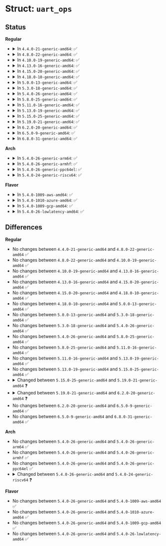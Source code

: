 # Struct: <code>uart_ops</code>

## Status
<b>Regular</b>
<ul>
<li>
<details>
<summary>In <code>4.4.0-21-generic-amd64</code>: ✅</summary>

```c
struct uart_ops {
    unsigned int (*)(struct uart_port *) tx_empty;
    void (*)(struct uart_port *, unsigned int) set_mctrl;
    unsigned int (*)(struct uart_port *) get_mctrl;
    void (*)(struct uart_port *) stop_tx;
    void (*)(struct uart_port *) start_tx;
    void (*)(struct uart_port *) throttle;
    void (*)(struct uart_port *) unthrottle;
    void (*)(struct uart_port *, char) send_xchar;
    void (*)(struct uart_port *) stop_rx;
    void (*)(struct uart_port *) enable_ms;
    void (*)(struct uart_port *, int) break_ctl;
    int (*)(struct uart_port *) startup;
    void (*)(struct uart_port *) shutdown;
    void (*)(struct uart_port *) flush_buffer;
    void (*)(struct uart_port *, struct ktermios *, struct ktermios *) set_termios;
    void (*)(struct uart_port *, struct ktermios *) set_ldisc;
    void (*)(struct uart_port *, unsigned int, unsigned int) pm;
    const char * (*)(struct uart_port *) type;
    void (*)(struct uart_port *) release_port;
    int (*)(struct uart_port *) request_port;
    void (*)(struct uart_port *, int) config_port;
    int (*)(struct uart_port *, struct serial_struct *) verify_port;
    int (*)(struct uart_port *, unsigned int, long unsigned int) ioctl;
    int (*)(struct uart_port *) poll_init;
    void (*)(struct uart_port *, unsigned char) poll_put_char;
    int (*)(struct uart_port *) poll_get_char;
}
```
</details>
</li>
<li>
<details>
<summary>In <code>4.8.0-22-generic-amd64</code>: ✅</summary>

```c
struct uart_ops {
    unsigned int (*)(struct uart_port *) tx_empty;
    void (*)(struct uart_port *, unsigned int) set_mctrl;
    unsigned int (*)(struct uart_port *) get_mctrl;
    void (*)(struct uart_port *) stop_tx;
    void (*)(struct uart_port *) start_tx;
    void (*)(struct uart_port *) throttle;
    void (*)(struct uart_port *) unthrottle;
    void (*)(struct uart_port *, char) send_xchar;
    void (*)(struct uart_port *) stop_rx;
    void (*)(struct uart_port *) enable_ms;
    void (*)(struct uart_port *, int) break_ctl;
    int (*)(struct uart_port *) startup;
    void (*)(struct uart_port *) shutdown;
    void (*)(struct uart_port *) flush_buffer;
    void (*)(struct uart_port *, struct ktermios *, struct ktermios *) set_termios;
    void (*)(struct uart_port *, struct ktermios *) set_ldisc;
    void (*)(struct uart_port *, unsigned int, unsigned int) pm;
    const char * (*)(struct uart_port *) type;
    void (*)(struct uart_port *) release_port;
    int (*)(struct uart_port *) request_port;
    void (*)(struct uart_port *, int) config_port;
    int (*)(struct uart_port *, struct serial_struct *) verify_port;
    int (*)(struct uart_port *, unsigned int, long unsigned int) ioctl;
    int (*)(struct uart_port *) poll_init;
    void (*)(struct uart_port *, unsigned char) poll_put_char;
    int (*)(struct uart_port *) poll_get_char;
}
```
</details>
</li>
<li>
<details>
<summary>In <code>4.10.0-19-generic-amd64</code>: ✅</summary>

```c
struct uart_ops {
    unsigned int (*)(struct uart_port *) tx_empty;
    void (*)(struct uart_port *, unsigned int) set_mctrl;
    unsigned int (*)(struct uart_port *) get_mctrl;
    void (*)(struct uart_port *) stop_tx;
    void (*)(struct uart_port *) start_tx;
    void (*)(struct uart_port *) throttle;
    void (*)(struct uart_port *) unthrottle;
    void (*)(struct uart_port *, char) send_xchar;
    void (*)(struct uart_port *) stop_rx;
    void (*)(struct uart_port *) enable_ms;
    void (*)(struct uart_port *, int) break_ctl;
    int (*)(struct uart_port *) startup;
    void (*)(struct uart_port *) shutdown;
    void (*)(struct uart_port *) flush_buffer;
    void (*)(struct uart_port *, struct ktermios *, struct ktermios *) set_termios;
    void (*)(struct uart_port *, struct ktermios *) set_ldisc;
    void (*)(struct uart_port *, unsigned int, unsigned int) pm;
    const char * (*)(struct uart_port *) type;
    void (*)(struct uart_port *) release_port;
    int (*)(struct uart_port *) request_port;
    void (*)(struct uart_port *, int) config_port;
    int (*)(struct uart_port *, struct serial_struct *) verify_port;
    int (*)(struct uart_port *, unsigned int, long unsigned int) ioctl;
    int (*)(struct uart_port *) poll_init;
    void (*)(struct uart_port *, unsigned char) poll_put_char;
    int (*)(struct uart_port *) poll_get_char;
}
```
</details>
</li>
<li>
<details>
<summary>In <code>4.13.0-16-generic-amd64</code>: ✅</summary>

```c
struct uart_ops {
    unsigned int (*)(struct uart_port *) tx_empty;
    void (*)(struct uart_port *, unsigned int) set_mctrl;
    unsigned int (*)(struct uart_port *) get_mctrl;
    void (*)(struct uart_port *) stop_tx;
    void (*)(struct uart_port *) start_tx;
    void (*)(struct uart_port *) throttle;
    void (*)(struct uart_port *) unthrottle;
    void (*)(struct uart_port *, char) send_xchar;
    void (*)(struct uart_port *) stop_rx;
    void (*)(struct uart_port *) enable_ms;
    void (*)(struct uart_port *, int) break_ctl;
    int (*)(struct uart_port *) startup;
    void (*)(struct uart_port *) shutdown;
    void (*)(struct uart_port *) flush_buffer;
    void (*)(struct uart_port *, struct ktermios *, struct ktermios *) set_termios;
    void (*)(struct uart_port *, struct ktermios *) set_ldisc;
    void (*)(struct uart_port *, unsigned int, unsigned int) pm;
    const char * (*)(struct uart_port *) type;
    void (*)(struct uart_port *) release_port;
    int (*)(struct uart_port *) request_port;
    void (*)(struct uart_port *, int) config_port;
    int (*)(struct uart_port *, struct serial_struct *) verify_port;
    int (*)(struct uart_port *, unsigned int, long unsigned int) ioctl;
    int (*)(struct uart_port *) poll_init;
    void (*)(struct uart_port *, unsigned char) poll_put_char;
    int (*)(struct uart_port *) poll_get_char;
}
```
</details>
</li>
<li>
<details>
<summary>In <code>4.15.0-20-generic-amd64</code>: ✅</summary>

```c
struct uart_ops {
    unsigned int (*)(struct uart_port *) tx_empty;
    void (*)(struct uart_port *, unsigned int) set_mctrl;
    unsigned int (*)(struct uart_port *) get_mctrl;
    void (*)(struct uart_port *) stop_tx;
    void (*)(struct uart_port *) start_tx;
    void (*)(struct uart_port *) throttle;
    void (*)(struct uart_port *) unthrottle;
    void (*)(struct uart_port *, char) send_xchar;
    void (*)(struct uart_port *) stop_rx;
    void (*)(struct uart_port *) enable_ms;
    void (*)(struct uart_port *, int) break_ctl;
    int (*)(struct uart_port *) startup;
    void (*)(struct uart_port *) shutdown;
    void (*)(struct uart_port *) flush_buffer;
    void (*)(struct uart_port *, struct ktermios *, struct ktermios *) set_termios;
    void (*)(struct uart_port *, struct ktermios *) set_ldisc;
    void (*)(struct uart_port *, unsigned int, unsigned int) pm;
    const char * (*)(struct uart_port *) type;
    void (*)(struct uart_port *) release_port;
    int (*)(struct uart_port *) request_port;
    void (*)(struct uart_port *, int) config_port;
    int (*)(struct uart_port *, struct serial_struct *) verify_port;
    int (*)(struct uart_port *, unsigned int, long unsigned int) ioctl;
    int (*)(struct uart_port *) poll_init;
    void (*)(struct uart_port *, unsigned char) poll_put_char;
    int (*)(struct uart_port *) poll_get_char;
}
```
</details>
</li>
<li>
<details>
<summary>In <code>4.18.0-10-generic-amd64</code>: ✅</summary>

```c
struct uart_ops {
    unsigned int (*)(struct uart_port *) tx_empty;
    void (*)(struct uart_port *, unsigned int) set_mctrl;
    unsigned int (*)(struct uart_port *) get_mctrl;
    void (*)(struct uart_port *) stop_tx;
    void (*)(struct uart_port *) start_tx;
    void (*)(struct uart_port *) throttle;
    void (*)(struct uart_port *) unthrottle;
    void (*)(struct uart_port *, char) send_xchar;
    void (*)(struct uart_port *) stop_rx;
    void (*)(struct uart_port *) enable_ms;
    void (*)(struct uart_port *, int) break_ctl;
    int (*)(struct uart_port *) startup;
    void (*)(struct uart_port *) shutdown;
    void (*)(struct uart_port *) flush_buffer;
    void (*)(struct uart_port *, struct ktermios *, struct ktermios *) set_termios;
    void (*)(struct uart_port *, struct ktermios *) set_ldisc;
    void (*)(struct uart_port *, unsigned int, unsigned int) pm;
    const char * (*)(struct uart_port *) type;
    void (*)(struct uart_port *) release_port;
    int (*)(struct uart_port *) request_port;
    void (*)(struct uart_port *, int) config_port;
    int (*)(struct uart_port *, struct serial_struct *) verify_port;
    int (*)(struct uart_port *, unsigned int, long unsigned int) ioctl;
    int (*)(struct uart_port *) poll_init;
    void (*)(struct uart_port *, unsigned char) poll_put_char;
    int (*)(struct uart_port *) poll_get_char;
}
```
</details>
</li>
<li>
<details>
<summary>In <code>5.0.0-13-generic-amd64</code>: ✅</summary>

```c
struct uart_ops {
    unsigned int (*)(struct uart_port *) tx_empty;
    void (*)(struct uart_port *, unsigned int) set_mctrl;
    unsigned int (*)(struct uart_port *) get_mctrl;
    void (*)(struct uart_port *) stop_tx;
    void (*)(struct uart_port *) start_tx;
    void (*)(struct uart_port *) throttle;
    void (*)(struct uart_port *) unthrottle;
    void (*)(struct uart_port *, char) send_xchar;
    void (*)(struct uart_port *) stop_rx;
    void (*)(struct uart_port *) enable_ms;
    void (*)(struct uart_port *, int) break_ctl;
    int (*)(struct uart_port *) startup;
    void (*)(struct uart_port *) shutdown;
    void (*)(struct uart_port *) flush_buffer;
    void (*)(struct uart_port *, struct ktermios *, struct ktermios *) set_termios;
    void (*)(struct uart_port *, struct ktermios *) set_ldisc;
    void (*)(struct uart_port *, unsigned int, unsigned int) pm;
    const char * (*)(struct uart_port *) type;
    void (*)(struct uart_port *) release_port;
    int (*)(struct uart_port *) request_port;
    void (*)(struct uart_port *, int) config_port;
    int (*)(struct uart_port *, struct serial_struct *) verify_port;
    int (*)(struct uart_port *, unsigned int, long unsigned int) ioctl;
    int (*)(struct uart_port *) poll_init;
    void (*)(struct uart_port *, unsigned char) poll_put_char;
    int (*)(struct uart_port *) poll_get_char;
}
```
</details>
</li>
<li>
<details>
<summary>In <code>5.3.0-18-generic-amd64</code>: ✅</summary>

```c
struct uart_ops {
    unsigned int (*)(struct uart_port *) tx_empty;
    void (*)(struct uart_port *, unsigned int) set_mctrl;
    unsigned int (*)(struct uart_port *) get_mctrl;
    void (*)(struct uart_port *) stop_tx;
    void (*)(struct uart_port *) start_tx;
    void (*)(struct uart_port *) throttle;
    void (*)(struct uart_port *) unthrottle;
    void (*)(struct uart_port *, char) send_xchar;
    void (*)(struct uart_port *) stop_rx;
    void (*)(struct uart_port *) enable_ms;
    void (*)(struct uart_port *, int) break_ctl;
    int (*)(struct uart_port *) startup;
    void (*)(struct uart_port *) shutdown;
    void (*)(struct uart_port *) flush_buffer;
    void (*)(struct uart_port *, struct ktermios *, struct ktermios *) set_termios;
    void (*)(struct uart_port *, struct ktermios *) set_ldisc;
    void (*)(struct uart_port *, unsigned int, unsigned int) pm;
    const char * (*)(struct uart_port *) type;
    void (*)(struct uart_port *) release_port;
    int (*)(struct uart_port *) request_port;
    void (*)(struct uart_port *, int) config_port;
    int (*)(struct uart_port *, struct serial_struct *) verify_port;
    int (*)(struct uart_port *, unsigned int, long unsigned int) ioctl;
    int (*)(struct uart_port *) poll_init;
    void (*)(struct uart_port *, unsigned char) poll_put_char;
    int (*)(struct uart_port *) poll_get_char;
}
```
</details>
</li>
<li>
<details>
<summary>In <code>5.4.0-26-generic-amd64</code>: ✅</summary>

```c
struct uart_ops {
    unsigned int (*)(struct uart_port *) tx_empty;
    void (*)(struct uart_port *, unsigned int) set_mctrl;
    unsigned int (*)(struct uart_port *) get_mctrl;
    void (*)(struct uart_port *) stop_tx;
    void (*)(struct uart_port *) start_tx;
    void (*)(struct uart_port *) throttle;
    void (*)(struct uart_port *) unthrottle;
    void (*)(struct uart_port *, char) send_xchar;
    void (*)(struct uart_port *) stop_rx;
    void (*)(struct uart_port *) enable_ms;
    void (*)(struct uart_port *, int) break_ctl;
    int (*)(struct uart_port *) startup;
    void (*)(struct uart_port *) shutdown;
    void (*)(struct uart_port *) flush_buffer;
    void (*)(struct uart_port *, struct ktermios *, struct ktermios *) set_termios;
    void (*)(struct uart_port *, struct ktermios *) set_ldisc;
    void (*)(struct uart_port *, unsigned int, unsigned int) pm;
    const char * (*)(struct uart_port *) type;
    void (*)(struct uart_port *) release_port;
    int (*)(struct uart_port *) request_port;
    void (*)(struct uart_port *, int) config_port;
    int (*)(struct uart_port *, struct serial_struct *) verify_port;
    int (*)(struct uart_port *, unsigned int, long unsigned int) ioctl;
    int (*)(struct uart_port *) poll_init;
    void (*)(struct uart_port *, unsigned char) poll_put_char;
    int (*)(struct uart_port *) poll_get_char;
}
```
</details>
</li>
<li>
<details>
<summary>In <code>5.8.0-25-generic-amd64</code>: ✅</summary>

```c
struct uart_ops {
    unsigned int (*)(struct uart_port *) tx_empty;
    void (*)(struct uart_port *, unsigned int) set_mctrl;
    unsigned int (*)(struct uart_port *) get_mctrl;
    void (*)(struct uart_port *) stop_tx;
    void (*)(struct uart_port *) start_tx;
    void (*)(struct uart_port *) throttle;
    void (*)(struct uart_port *) unthrottle;
    void (*)(struct uart_port *, char) send_xchar;
    void (*)(struct uart_port *) stop_rx;
    void (*)(struct uart_port *) enable_ms;
    void (*)(struct uart_port *, int) break_ctl;
    int (*)(struct uart_port *) startup;
    void (*)(struct uart_port *) shutdown;
    void (*)(struct uart_port *) flush_buffer;
    void (*)(struct uart_port *, struct ktermios *, struct ktermios *) set_termios;
    void (*)(struct uart_port *, struct ktermios *) set_ldisc;
    void (*)(struct uart_port *, unsigned int, unsigned int) pm;
    const char * (*)(struct uart_port *) type;
    void (*)(struct uart_port *) release_port;
    int (*)(struct uart_port *) request_port;
    void (*)(struct uart_port *, int) config_port;
    int (*)(struct uart_port *, struct serial_struct *) verify_port;
    int (*)(struct uart_port *, unsigned int, long unsigned int) ioctl;
    int (*)(struct uart_port *) poll_init;
    void (*)(struct uart_port *, unsigned char) poll_put_char;
    int (*)(struct uart_port *) poll_get_char;
}
```
</details>
</li>
<li>
<details>
<summary>In <code>5.11.0-16-generic-amd64</code>: ✅</summary>

```c
struct uart_ops {
    unsigned int (*)(struct uart_port *) tx_empty;
    void (*)(struct uart_port *, unsigned int) set_mctrl;
    unsigned int (*)(struct uart_port *) get_mctrl;
    void (*)(struct uart_port *) stop_tx;
    void (*)(struct uart_port *) start_tx;
    void (*)(struct uart_port *) throttle;
    void (*)(struct uart_port *) unthrottle;
    void (*)(struct uart_port *, char) send_xchar;
    void (*)(struct uart_port *) stop_rx;
    void (*)(struct uart_port *) enable_ms;
    void (*)(struct uart_port *, int) break_ctl;
    int (*)(struct uart_port *) startup;
    void (*)(struct uart_port *) shutdown;
    void (*)(struct uart_port *) flush_buffer;
    void (*)(struct uart_port *, struct ktermios *, struct ktermios *) set_termios;
    void (*)(struct uart_port *, struct ktermios *) set_ldisc;
    void (*)(struct uart_port *, unsigned int, unsigned int) pm;
    const char * (*)(struct uart_port *) type;
    void (*)(struct uart_port *) release_port;
    int (*)(struct uart_port *) request_port;
    void (*)(struct uart_port *, int) config_port;
    int (*)(struct uart_port *, struct serial_struct *) verify_port;
    int (*)(struct uart_port *, unsigned int, long unsigned int) ioctl;
    int (*)(struct uart_port *) poll_init;
    void (*)(struct uart_port *, unsigned char) poll_put_char;
    int (*)(struct uart_port *) poll_get_char;
}
```
</details>
</li>
<li>
<details>
<summary>In <code>5.13.0-19-generic-amd64</code>: ✅</summary>

```c
struct uart_ops {
    unsigned int (*)(struct uart_port *) tx_empty;
    void (*)(struct uart_port *, unsigned int) set_mctrl;
    unsigned int (*)(struct uart_port *) get_mctrl;
    void (*)(struct uart_port *) stop_tx;
    void (*)(struct uart_port *) start_tx;
    void (*)(struct uart_port *) throttle;
    void (*)(struct uart_port *) unthrottle;
    void (*)(struct uart_port *, char) send_xchar;
    void (*)(struct uart_port *) stop_rx;
    void (*)(struct uart_port *) enable_ms;
    void (*)(struct uart_port *, int) break_ctl;
    int (*)(struct uart_port *) startup;
    void (*)(struct uart_port *) shutdown;
    void (*)(struct uart_port *) flush_buffer;
    void (*)(struct uart_port *, struct ktermios *, struct ktermios *) set_termios;
    void (*)(struct uart_port *, struct ktermios *) set_ldisc;
    void (*)(struct uart_port *, unsigned int, unsigned int) pm;
    const char * (*)(struct uart_port *) type;
    void (*)(struct uart_port *) release_port;
    int (*)(struct uart_port *) request_port;
    void (*)(struct uart_port *, int) config_port;
    int (*)(struct uart_port *, struct serial_struct *) verify_port;
    int (*)(struct uart_port *, unsigned int, long unsigned int) ioctl;
    int (*)(struct uart_port *) poll_init;
    void (*)(struct uart_port *, unsigned char) poll_put_char;
    int (*)(struct uart_port *) poll_get_char;
}
```
</details>
</li>
<li>
<details>
<summary>In <code>5.15.0-25-generic-amd64</code>: ✅</summary>

```c
struct uart_ops {
    unsigned int (*)(struct uart_port *) tx_empty;
    void (*)(struct uart_port *, unsigned int) set_mctrl;
    unsigned int (*)(struct uart_port *) get_mctrl;
    void (*)(struct uart_port *) stop_tx;
    void (*)(struct uart_port *) start_tx;
    void (*)(struct uart_port *) throttle;
    void (*)(struct uart_port *) unthrottle;
    void (*)(struct uart_port *, char) send_xchar;
    void (*)(struct uart_port *) stop_rx;
    void (*)(struct uart_port *) enable_ms;
    void (*)(struct uart_port *, int) break_ctl;
    int (*)(struct uart_port *) startup;
    void (*)(struct uart_port *) shutdown;
    void (*)(struct uart_port *) flush_buffer;
    void (*)(struct uart_port *, struct ktermios *, struct ktermios *) set_termios;
    void (*)(struct uart_port *, struct ktermios *) set_ldisc;
    void (*)(struct uart_port *, unsigned int, unsigned int) pm;
    const char * (*)(struct uart_port *) type;
    void (*)(struct uart_port *) release_port;
    int (*)(struct uart_port *) request_port;
    void (*)(struct uart_port *, int) config_port;
    int (*)(struct uart_port *, struct serial_struct *) verify_port;
    int (*)(struct uart_port *, unsigned int, long unsigned int) ioctl;
    int (*)(struct uart_port *) poll_init;
    void (*)(struct uart_port *, unsigned char) poll_put_char;
    int (*)(struct uart_port *) poll_get_char;
}
```
</details>
</li>
<li>
<details>
<summary>In <code>5.19.0-21-generic-amd64</code>: ✅</summary>

```c
struct uart_ops {
    unsigned int (*)(struct uart_port *) tx_empty;
    void (*)(struct uart_port *, unsigned int) set_mctrl;
    unsigned int (*)(struct uart_port *) get_mctrl;
    void (*)(struct uart_port *) stop_tx;
    void (*)(struct uart_port *) start_tx;
    void (*)(struct uart_port *) throttle;
    void (*)(struct uart_port *) unthrottle;
    void (*)(struct uart_port *, char) send_xchar;
    void (*)(struct uart_port *) stop_rx;
    void (*)(struct uart_port *) start_rx;
    void (*)(struct uart_port *) enable_ms;
    void (*)(struct uart_port *, int) break_ctl;
    int (*)(struct uart_port *) startup;
    void (*)(struct uart_port *) shutdown;
    void (*)(struct uart_port *) flush_buffer;
    void (*)(struct uart_port *, struct ktermios *, struct ktermios *) set_termios;
    void (*)(struct uart_port *, struct ktermios *) set_ldisc;
    void (*)(struct uart_port *, unsigned int, unsigned int) pm;
    const char * (*)(struct uart_port *) type;
    void (*)(struct uart_port *) release_port;
    int (*)(struct uart_port *) request_port;
    void (*)(struct uart_port *, int) config_port;
    int (*)(struct uart_port *, struct serial_struct *) verify_port;
    int (*)(struct uart_port *, unsigned int, long unsigned int) ioctl;
    int (*)(struct uart_port *) poll_init;
    void (*)(struct uart_port *, unsigned char) poll_put_char;
    int (*)(struct uart_port *) poll_get_char;
}
```
</details>
</li>
<li>
<details>
<summary>In <code>6.2.0-20-generic-amd64</code>: ✅</summary>

```c
struct uart_ops {
    unsigned int (*)(struct uart_port *) tx_empty;
    void (*)(struct uart_port *, unsigned int) set_mctrl;
    unsigned int (*)(struct uart_port *) get_mctrl;
    void (*)(struct uart_port *) stop_tx;
    void (*)(struct uart_port *) start_tx;
    void (*)(struct uart_port *) throttle;
    void (*)(struct uart_port *) unthrottle;
    void (*)(struct uart_port *, char) send_xchar;
    void (*)(struct uart_port *) stop_rx;
    void (*)(struct uart_port *) start_rx;
    void (*)(struct uart_port *) enable_ms;
    void (*)(struct uart_port *, int) break_ctl;
    int (*)(struct uart_port *) startup;
    void (*)(struct uart_port *) shutdown;
    void (*)(struct uart_port *) flush_buffer;
    void (*)(struct uart_port *, struct ktermios *, const struct ktermios *) set_termios;
    void (*)(struct uart_port *, struct ktermios *) set_ldisc;
    void (*)(struct uart_port *, unsigned int, unsigned int) pm;
    const char * (*)(struct uart_port *) type;
    void (*)(struct uart_port *) release_port;
    int (*)(struct uart_port *) request_port;
    void (*)(struct uart_port *, int) config_port;
    int (*)(struct uart_port *, struct serial_struct *) verify_port;
    int (*)(struct uart_port *, unsigned int, long unsigned int) ioctl;
    int (*)(struct uart_port *) poll_init;
    void (*)(struct uart_port *, unsigned char) poll_put_char;
    int (*)(struct uart_port *) poll_get_char;
}
```
</details>
</li>
<li>
<details>
<summary>In <code>6.5.0-9-generic-amd64</code>: ✅</summary>

```c
struct uart_ops {
    unsigned int (*)(struct uart_port *) tx_empty;
    void (*)(struct uart_port *, unsigned int) set_mctrl;
    unsigned int (*)(struct uart_port *) get_mctrl;
    void (*)(struct uart_port *) stop_tx;
    void (*)(struct uart_port *) start_tx;
    void (*)(struct uart_port *) throttle;
    void (*)(struct uart_port *) unthrottle;
    void (*)(struct uart_port *, char) send_xchar;
    void (*)(struct uart_port *) stop_rx;
    void (*)(struct uart_port *) start_rx;
    void (*)(struct uart_port *) enable_ms;
    void (*)(struct uart_port *, int) break_ctl;
    int (*)(struct uart_port *) startup;
    void (*)(struct uart_port *) shutdown;
    void (*)(struct uart_port *) flush_buffer;
    void (*)(struct uart_port *, struct ktermios *, const struct ktermios *) set_termios;
    void (*)(struct uart_port *, struct ktermios *) set_ldisc;
    void (*)(struct uart_port *, unsigned int, unsigned int) pm;
    const char * (*)(struct uart_port *) type;
    void (*)(struct uart_port *) release_port;
    int (*)(struct uart_port *) request_port;
    void (*)(struct uart_port *, int) config_port;
    int (*)(struct uart_port *, struct serial_struct *) verify_port;
    int (*)(struct uart_port *, unsigned int, long unsigned int) ioctl;
    int (*)(struct uart_port *) poll_init;
    void (*)(struct uart_port *, unsigned char) poll_put_char;
    int (*)(struct uart_port *) poll_get_char;
}
```
</details>
</li>
<li>
<details>
<summary>In <code>6.8.0-31-generic-amd64</code>: ✅</summary>

```c
struct uart_ops {
    unsigned int (*)(struct uart_port *) tx_empty;
    void (*)(struct uart_port *, unsigned int) set_mctrl;
    unsigned int (*)(struct uart_port *) get_mctrl;
    void (*)(struct uart_port *) stop_tx;
    void (*)(struct uart_port *) start_tx;
    void (*)(struct uart_port *) throttle;
    void (*)(struct uart_port *) unthrottle;
    void (*)(struct uart_port *, char) send_xchar;
    void (*)(struct uart_port *) stop_rx;
    void (*)(struct uart_port *) start_rx;
    void (*)(struct uart_port *) enable_ms;
    void (*)(struct uart_port *, int) break_ctl;
    int (*)(struct uart_port *) startup;
    void (*)(struct uart_port *) shutdown;
    void (*)(struct uart_port *) flush_buffer;
    void (*)(struct uart_port *, struct ktermios *, const struct ktermios *) set_termios;
    void (*)(struct uart_port *, struct ktermios *) set_ldisc;
    void (*)(struct uart_port *, unsigned int, unsigned int) pm;
    const char * (*)(struct uart_port *) type;
    void (*)(struct uart_port *) release_port;
    int (*)(struct uart_port *) request_port;
    void (*)(struct uart_port *, int) config_port;
    int (*)(struct uart_port *, struct serial_struct *) verify_port;
    int (*)(struct uart_port *, unsigned int, long unsigned int) ioctl;
    int (*)(struct uart_port *) poll_init;
    void (*)(struct uart_port *, unsigned char) poll_put_char;
    int (*)(struct uart_port *) poll_get_char;
}
```
</details>
</li>
</ul>
<b>Arch</b>
<ul>
<li>
<details>
<summary>In <code>5.4.0-26-generic-arm64</code>: ✅</summary>

```c
struct uart_ops {
    unsigned int (*)(struct uart_port *) tx_empty;
    void (*)(struct uart_port *, unsigned int) set_mctrl;
    unsigned int (*)(struct uart_port *) get_mctrl;
    void (*)(struct uart_port *) stop_tx;
    void (*)(struct uart_port *) start_tx;
    void (*)(struct uart_port *) throttle;
    void (*)(struct uart_port *) unthrottle;
    void (*)(struct uart_port *, char) send_xchar;
    void (*)(struct uart_port *) stop_rx;
    void (*)(struct uart_port *) enable_ms;
    void (*)(struct uart_port *, int) break_ctl;
    int (*)(struct uart_port *) startup;
    void (*)(struct uart_port *) shutdown;
    void (*)(struct uart_port *) flush_buffer;
    void (*)(struct uart_port *, struct ktermios *, struct ktermios *) set_termios;
    void (*)(struct uart_port *, struct ktermios *) set_ldisc;
    void (*)(struct uart_port *, unsigned int, unsigned int) pm;
    const char * (*)(struct uart_port *) type;
    void (*)(struct uart_port *) release_port;
    int (*)(struct uart_port *) request_port;
    void (*)(struct uart_port *, int) config_port;
    int (*)(struct uart_port *, struct serial_struct *) verify_port;
    int (*)(struct uart_port *, unsigned int, long unsigned int) ioctl;
    int (*)(struct uart_port *) poll_init;
    void (*)(struct uart_port *, unsigned char) poll_put_char;
    int (*)(struct uart_port *) poll_get_char;
}
```
</details>
</li>
<li>
<details>
<summary>In <code>5.4.0-26-generic-armhf</code>: ✅</summary>

```c
struct uart_ops {
    unsigned int (*)(struct uart_port *) tx_empty;
    void (*)(struct uart_port *, unsigned int) set_mctrl;
    unsigned int (*)(struct uart_port *) get_mctrl;
    void (*)(struct uart_port *) stop_tx;
    void (*)(struct uart_port *) start_tx;
    void (*)(struct uart_port *) throttle;
    void (*)(struct uart_port *) unthrottle;
    void (*)(struct uart_port *, char) send_xchar;
    void (*)(struct uart_port *) stop_rx;
    void (*)(struct uart_port *) enable_ms;
    void (*)(struct uart_port *, int) break_ctl;
    int (*)(struct uart_port *) startup;
    void (*)(struct uart_port *) shutdown;
    void (*)(struct uart_port *) flush_buffer;
    void (*)(struct uart_port *, struct ktermios *, struct ktermios *) set_termios;
    void (*)(struct uart_port *, struct ktermios *) set_ldisc;
    void (*)(struct uart_port *, unsigned int, unsigned int) pm;
    const char * (*)(struct uart_port *) type;
    void (*)(struct uart_port *) release_port;
    int (*)(struct uart_port *) request_port;
    void (*)(struct uart_port *, int) config_port;
    int (*)(struct uart_port *, struct serial_struct *) verify_port;
    int (*)(struct uart_port *, unsigned int, long unsigned int) ioctl;
    int (*)(struct uart_port *) poll_init;
    void (*)(struct uart_port *, unsigned char) poll_put_char;
    int (*)(struct uart_port *) poll_get_char;
}
```
</details>
</li>
<li>
<details>
<summary>In <code>5.4.0-26-generic-ppc64el</code>: ✅</summary>

```c
struct uart_ops {
    unsigned int (*)(struct uart_port *) tx_empty;
    void (*)(struct uart_port *, unsigned int) set_mctrl;
    unsigned int (*)(struct uart_port *) get_mctrl;
    void (*)(struct uart_port *) stop_tx;
    void (*)(struct uart_port *) start_tx;
    void (*)(struct uart_port *) throttle;
    void (*)(struct uart_port *) unthrottle;
    void (*)(struct uart_port *, char) send_xchar;
    void (*)(struct uart_port *) stop_rx;
    void (*)(struct uart_port *) enable_ms;
    void (*)(struct uart_port *, int) break_ctl;
    int (*)(struct uart_port *) startup;
    void (*)(struct uart_port *) shutdown;
    void (*)(struct uart_port *) flush_buffer;
    void (*)(struct uart_port *, struct ktermios *, struct ktermios *) set_termios;
    void (*)(struct uart_port *, struct ktermios *) set_ldisc;
    void (*)(struct uart_port *, unsigned int, unsigned int) pm;
    const char * (*)(struct uart_port *) type;
    void (*)(struct uart_port *) release_port;
    int (*)(struct uart_port *) request_port;
    void (*)(struct uart_port *, int) config_port;
    int (*)(struct uart_port *, struct serial_struct *) verify_port;
    int (*)(struct uart_port *, unsigned int, long unsigned int) ioctl;
    int (*)(struct uart_port *) poll_init;
    void (*)(struct uart_port *, unsigned char) poll_put_char;
    int (*)(struct uart_port *) poll_get_char;
}
```
</details>
</li>
<li>
<details>
<summary>In <code>5.4.0-24-generic-riscv64</code>: ✅</summary>

```c
struct uart_ops {
    unsigned int (*)(struct uart_port *) tx_empty;
    void (*)(struct uart_port *, unsigned int) set_mctrl;
    unsigned int (*)(struct uart_port *) get_mctrl;
    void (*)(struct uart_port *) stop_tx;
    void (*)(struct uart_port *) start_tx;
    void (*)(struct uart_port *) throttle;
    void (*)(struct uart_port *) unthrottle;
    void (*)(struct uart_port *, char) send_xchar;
    void (*)(struct uart_port *) stop_rx;
    void (*)(struct uart_port *) enable_ms;
    void (*)(struct uart_port *, int) break_ctl;
    int (*)(struct uart_port *) startup;
    void (*)(struct uart_port *) shutdown;
    void (*)(struct uart_port *) flush_buffer;
    void (*)(struct uart_port *, struct ktermios *, struct ktermios *) set_termios;
    void (*)(struct uart_port *, struct ktermios *) set_ldisc;
    void (*)(struct uart_port *, unsigned int, unsigned int) pm;
    const char * (*)(struct uart_port *) type;
    void (*)(struct uart_port *) release_port;
    int (*)(struct uart_port *) request_port;
    void (*)(struct uart_port *, int) config_port;
    int (*)(struct uart_port *, struct serial_struct *) verify_port;
    int (*)(struct uart_port *, unsigned int, long unsigned int) ioctl;
}
```
</details>
</li>
</ul>
<b>Flavor</b>
<ul>
<li>
<details>
<summary>In <code>5.4.0-1009-aws-amd64</code>: ✅</summary>

```c
struct uart_ops {
    unsigned int (*)(struct uart_port *) tx_empty;
    void (*)(struct uart_port *, unsigned int) set_mctrl;
    unsigned int (*)(struct uart_port *) get_mctrl;
    void (*)(struct uart_port *) stop_tx;
    void (*)(struct uart_port *) start_tx;
    void (*)(struct uart_port *) throttle;
    void (*)(struct uart_port *) unthrottle;
    void (*)(struct uart_port *, char) send_xchar;
    void (*)(struct uart_port *) stop_rx;
    void (*)(struct uart_port *) enable_ms;
    void (*)(struct uart_port *, int) break_ctl;
    int (*)(struct uart_port *) startup;
    void (*)(struct uart_port *) shutdown;
    void (*)(struct uart_port *) flush_buffer;
    void (*)(struct uart_port *, struct ktermios *, struct ktermios *) set_termios;
    void (*)(struct uart_port *, struct ktermios *) set_ldisc;
    void (*)(struct uart_port *, unsigned int, unsigned int) pm;
    const char * (*)(struct uart_port *) type;
    void (*)(struct uart_port *) release_port;
    int (*)(struct uart_port *) request_port;
    void (*)(struct uart_port *, int) config_port;
    int (*)(struct uart_port *, struct serial_struct *) verify_port;
    int (*)(struct uart_port *, unsigned int, long unsigned int) ioctl;
    int (*)(struct uart_port *) poll_init;
    void (*)(struct uart_port *, unsigned char) poll_put_char;
    int (*)(struct uart_port *) poll_get_char;
}
```
</details>
</li>
<li>
<details>
<summary>In <code>5.4.0-1010-azure-amd64</code>: ✅</summary>

```c
struct uart_ops {
    unsigned int (*)(struct uart_port *) tx_empty;
    void (*)(struct uart_port *, unsigned int) set_mctrl;
    unsigned int (*)(struct uart_port *) get_mctrl;
    void (*)(struct uart_port *) stop_tx;
    void (*)(struct uart_port *) start_tx;
    void (*)(struct uart_port *) throttle;
    void (*)(struct uart_port *) unthrottle;
    void (*)(struct uart_port *, char) send_xchar;
    void (*)(struct uart_port *) stop_rx;
    void (*)(struct uart_port *) enable_ms;
    void (*)(struct uart_port *, int) break_ctl;
    int (*)(struct uart_port *) startup;
    void (*)(struct uart_port *) shutdown;
    void (*)(struct uart_port *) flush_buffer;
    void (*)(struct uart_port *, struct ktermios *, struct ktermios *) set_termios;
    void (*)(struct uart_port *, struct ktermios *) set_ldisc;
    void (*)(struct uart_port *, unsigned int, unsigned int) pm;
    const char * (*)(struct uart_port *) type;
    void (*)(struct uart_port *) release_port;
    int (*)(struct uart_port *) request_port;
    void (*)(struct uart_port *, int) config_port;
    int (*)(struct uart_port *, struct serial_struct *) verify_port;
    int (*)(struct uart_port *, unsigned int, long unsigned int) ioctl;
    int (*)(struct uart_port *) poll_init;
    void (*)(struct uart_port *, unsigned char) poll_put_char;
    int (*)(struct uart_port *) poll_get_char;
}
```
</details>
</li>
<li>
<details>
<summary>In <code>5.4.0-1009-gcp-amd64</code>: ✅</summary>

```c
struct uart_ops {
    unsigned int (*)(struct uart_port *) tx_empty;
    void (*)(struct uart_port *, unsigned int) set_mctrl;
    unsigned int (*)(struct uart_port *) get_mctrl;
    void (*)(struct uart_port *) stop_tx;
    void (*)(struct uart_port *) start_tx;
    void (*)(struct uart_port *) throttle;
    void (*)(struct uart_port *) unthrottle;
    void (*)(struct uart_port *, char) send_xchar;
    void (*)(struct uart_port *) stop_rx;
    void (*)(struct uart_port *) enable_ms;
    void (*)(struct uart_port *, int) break_ctl;
    int (*)(struct uart_port *) startup;
    void (*)(struct uart_port *) shutdown;
    void (*)(struct uart_port *) flush_buffer;
    void (*)(struct uart_port *, struct ktermios *, struct ktermios *) set_termios;
    void (*)(struct uart_port *, struct ktermios *) set_ldisc;
    void (*)(struct uart_port *, unsigned int, unsigned int) pm;
    const char * (*)(struct uart_port *) type;
    void (*)(struct uart_port *) release_port;
    int (*)(struct uart_port *) request_port;
    void (*)(struct uart_port *, int) config_port;
    int (*)(struct uart_port *, struct serial_struct *) verify_port;
    int (*)(struct uart_port *, unsigned int, long unsigned int) ioctl;
    int (*)(struct uart_port *) poll_init;
    void (*)(struct uart_port *, unsigned char) poll_put_char;
    int (*)(struct uart_port *) poll_get_char;
}
```
</details>
</li>
<li>
<details>
<summary>In <code>5.4.0-26-lowlatency-amd64</code>: ✅</summary>

```c
struct uart_ops {
    unsigned int (*)(struct uart_port *) tx_empty;
    void (*)(struct uart_port *, unsigned int) set_mctrl;
    unsigned int (*)(struct uart_port *) get_mctrl;
    void (*)(struct uart_port *) stop_tx;
    void (*)(struct uart_port *) start_tx;
    void (*)(struct uart_port *) throttle;
    void (*)(struct uart_port *) unthrottle;
    void (*)(struct uart_port *, char) send_xchar;
    void (*)(struct uart_port *) stop_rx;
    void (*)(struct uart_port *) enable_ms;
    void (*)(struct uart_port *, int) break_ctl;
    int (*)(struct uart_port *) startup;
    void (*)(struct uart_port *) shutdown;
    void (*)(struct uart_port *) flush_buffer;
    void (*)(struct uart_port *, struct ktermios *, struct ktermios *) set_termios;
    void (*)(struct uart_port *, struct ktermios *) set_ldisc;
    void (*)(struct uart_port *, unsigned int, unsigned int) pm;
    const char * (*)(struct uart_port *) type;
    void (*)(struct uart_port *) release_port;
    int (*)(struct uart_port *) request_port;
    void (*)(struct uart_port *, int) config_port;
    int (*)(struct uart_port *, struct serial_struct *) verify_port;
    int (*)(struct uart_port *, unsigned int, long unsigned int) ioctl;
    int (*)(struct uart_port *) poll_init;
    void (*)(struct uart_port *, unsigned char) poll_put_char;
    int (*)(struct uart_port *) poll_get_char;
}
```
</details>
</li>
</ul>

## Differences
<b>Regular</b>
<ul>
<li>
No changes between <code>4.4.0-21-generic-amd64</code> and <code>4.8.0-22-generic-amd64</code> ✅
</li>
<li>
No changes between <code>4.8.0-22-generic-amd64</code> and <code>4.10.0-19-generic-amd64</code> ✅
</li>
<li>
No changes between <code>4.10.0-19-generic-amd64</code> and <code>4.13.0-16-generic-amd64</code> ✅
</li>
<li>
No changes between <code>4.13.0-16-generic-amd64</code> and <code>4.15.0-20-generic-amd64</code> ✅
</li>
<li>
No changes between <code>4.15.0-20-generic-amd64</code> and <code>4.18.0-10-generic-amd64</code> ✅
</li>
<li>
No changes between <code>4.18.0-10-generic-amd64</code> and <code>5.0.0-13-generic-amd64</code> ✅
</li>
<li>
No changes between <code>5.0.0-13-generic-amd64</code> and <code>5.3.0-18-generic-amd64</code> ✅
</li>
<li>
No changes between <code>5.3.0-18-generic-amd64</code> and <code>5.4.0-26-generic-amd64</code> ✅
</li>
<li>
No changes between <code>5.4.0-26-generic-amd64</code> and <code>5.8.0-25-generic-amd64</code> ✅
</li>
<li>
No changes between <code>5.8.0-25-generic-amd64</code> and <code>5.11.0-16-generic-amd64</code> ✅
</li>
<li>
No changes between <code>5.11.0-16-generic-amd64</code> and <code>5.13.0-19-generic-amd64</code> ✅
</li>
<li>
No changes between <code>5.13.0-19-generic-amd64</code> and <code>5.15.0-25-generic-amd64</code> ✅
</li>
<li>
<details>
<summary>Changed between <code>5.15.0-25-generic-amd64</code> and <code>5.19.0-21-generic-amd64</code> ❓</summary>
<ul>
<li>
<b>Field added. </b>
<code>void (*)(struct uart_port *) start_rx</code>
</li>
</ul>
</details>
</li>
<li>
<details>
<summary>Changed between <code>5.19.0-21-generic-amd64</code> and <code>6.2.0-20-generic-amd64</code> ❓</summary>
<ul>
<li>
<b>Field type changed. </b>
<code>void (*)(struct uart_port *, struct ktermios *, struct ktermios *) set_termios</code> ➡️ <code>void (*)(struct uart_port *, struct ktermios *, const struct ktermios *) set_termios</code>
</li>
</ul>
</details>
</li>
<li>
No changes between <code>6.2.0-20-generic-amd64</code> and <code>6.5.0-9-generic-amd64</code> ✅
</li>
<li>
No changes between <code>6.5.0-9-generic-amd64</code> and <code>6.8.0-31-generic-amd64</code> ✅
</li>
</ul>
<b>Arch</b>
<ul>
<li>
No changes between <code>5.4.0-26-generic-amd64</code> and <code>5.4.0-26-generic-arm64</code> ✅
</li>
<li>
No changes between <code>5.4.0-26-generic-amd64</code> and <code>5.4.0-26-generic-armhf</code> ✅
</li>
<li>
No changes between <code>5.4.0-26-generic-amd64</code> and <code>5.4.0-26-generic-ppc64el</code> ✅
</li>
<li>
<details>
<summary>Changed between <code>5.4.0-26-generic-amd64</code> and <code>5.4.0-24-generic-riscv64</code> ❓</summary>
<ul>
<li>
<b>Field removed. </b>
<code>int (*)(struct uart_port *) poll_init</code>
</li>
<li>
<b>Field removed. </b>
<code>void (*)(struct uart_port *, unsigned char) poll_put_char</code>
</li>
<li>
<b>Field removed. </b>
<code>int (*)(struct uart_port *) poll_get_char</code>
</li>
</ul>
</details>
</li>
</ul>
<b>Flavor</b>
<ul>
<li>
No changes between <code>5.4.0-26-generic-amd64</code> and <code>5.4.0-1009-aws-amd64</code> ✅
</li>
<li>
No changes between <code>5.4.0-26-generic-amd64</code> and <code>5.4.0-1010-azure-amd64</code> ✅
</li>
<li>
No changes between <code>5.4.0-26-generic-amd64</code> and <code>5.4.0-1009-gcp-amd64</code> ✅
</li>
<li>
No changes between <code>5.4.0-26-generic-amd64</code> and <code>5.4.0-26-lowlatency-amd64</code> ✅
</li>
</ul>

